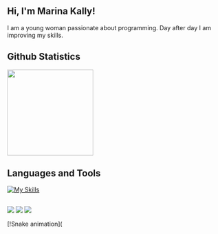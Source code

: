 ## Hi, I'm Marina Kally!

I am a young woman passionate about programming. Day after day I am improving my skills.

## **Github Statistics**
<a href="https://github.com/marinakallybo/github-readme-stats">
  <img height=200 align="center" src="https://github-readme-stats.vercel.app/api?username=marinakallybo&rank_icon=github&include_all_commits=true&show_icons=true&theme=aura" />
</a>

## **Languages and Tools**  
[![My Skills](https://skillicons.dev/icons?i=py,js,react,html,css,vscode)](https://skillicons.dev)
  
  ##
 
<div> 
  <a href="https://www.instagram.com/marinakallyb/" target="_blank"><img src="https://img.shields.io/badge/-Instagram-%23E4405F?style=for-the-badge&logo=instagram&logoColor=white" target="_blank"></a>
  <a href = "mailto:marinakally@gmail.com"><img src="https://img.shields.io/badge/-Gmail-%23333?style=for-the-badge&logo=gmail&logoColor=white" target="_blank"></a>
  <a href="https://www.linkedin.com/in/marina-kally-695535252/" target="_blank"><img src="https://img.shields.io/badge/-LinkedIn-%230077B5?style=for-the-badge&logo=linkedin&logoColor=white" target="_blank"></a> 

[!Snake animation](
  
</div>
